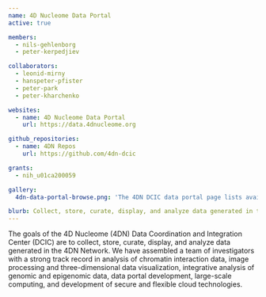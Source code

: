 ```yaml
---
name: 4D Nucleome Data Portal
active: true

members:
  - nils-gehlenborg
  - peter-kerpedjiev

collaborators:
  - leonid-mirny
  - hanspeter-pfister
  - peter-park
  - peter-kharchenko

websites:
  - name: 4D Nucleome Data Portal
    url: https://data.4dnucleome.org

github_repositories:
  - name: 4DN Repos
    url: https://github.com/4dn-dcic

grants:
  - nih_u01ca200059

gallery:
  4dn-data-portal-browse.png: 'The 4DN DCIC data portal page lists available datasets and their associated metadata'

blurb: Collect, store, curate, display, and analyze data generated in the 4DN Network.
---
```


The goals of the 4D Nucleome (4DN) Data Coordination and Integration Center (DCIC) are to collect, store, curate, display, and analyze data generated in the 4DN Network. We have assembled a team of investigators with a strong track record in analysis of chromatin interaction data, image processing and three-dimensional data visualization, integrative analysis of genomic and epigenomic data, data portal development, large-scale computing, and development of secure and flexible cloud technologies.
